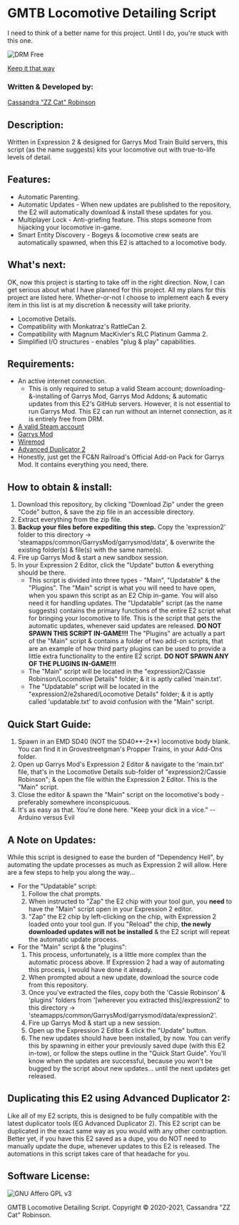 # GMTB Locomotive Detailing Script
I need to think of a better name for this project. Until I do, you're stuck with this one.

![DRM Free](https://static.fsf.org/dbd/label/DRM-free%20label%20120.en.png)

[Keep it that way](https://www.defectivebydesign.org/what_is_drm_digital_restrictions_management)



### Written & Developed by:
[Cassandra "ZZ Cat" Robinson](https://bit.ly/ZZCatOnFacebook)

## Description:
 Written in Expression 2 & designed for Garrys Mod Train Build servers, this script (as the name suggests) kits your locomotive out with true-to-life levels of detail.

## Features:
 * Automatic Parenting.
 * Automatic Updates - When new updates are published to the repository, the E2 will automatically download & install these updates for you.
 * Multiplayer Lock - Anti-griefing feature. This stops someone from hijacking your locomotive in-game.
 * Smart Entity Discovery - Bogeys & locomotive crew seats are automatically spawned, when this E2 is attached to a locomotive body.

## What's next:
OK, now this project is starting to take off in the right direction. Now, I can get serious about what I have planned for this project.
All my plans for this project are listed here. Whether-or-not I choose to implement each & every item in this list is at my discretion & necessity will take priority.
 * Locomotive Details.
 * Compatibility with Monkatraz's RattleCan 2.
 * Compatibility with Magnum MacKivler's RLC Platinum Gamma 2.
 * Simplified I/O structures - enables "plug & play" capabilities.

## Requirements:
 * An active internet connection.
   - This is only required to setup a valid Steam account; downloading-&-installing of Garrys Mod, Garrys Mod Addons; & automatic updates from this E2's GitHub servers. However, it is not essential to run Garrys Mod. This E2 can run without an internet connection, as it is entirely free from DRM.
 * [A valid Steam account](https://store.steampowered.com/about/)
 * [Garrys Mod](https://store.steampowered.com/app/4000/Garrys_Mod/)
 * [Wiremod](https://steamcommunity.com/sharedfiles/filedetails/?id=160250458)
 * [Advanced Duplicator 2](https://steamcommunity.com/sharedfiles/filedetails/?id=773402917)
 * Honestly, just get the FC&N Railroad's Official Add-on Pack for Garrys Mod. It contains everything you need, there.

## How to obtain & install:
 1. Download this repository, by clicking "Download Zip" under the green "Code" button, & save the zip file in an accessible directory.
 2. Extract everything from the zip file.
 3. **Backup your files before expediting this step.** Copy the 'expression2' folder to this directory -> 'steamapps/common/GarrysMod/garrysmod/data', & overwrite the existing folder(s) & file(s) with the same name(s).
 4. Fire up Garrys Mod & start a new sandbox session.
 5. In your Expression 2 Editor, click the "Update" button & everything should be there.
    - This script is divided into three types - "Main", "Updatable" & the "Plugins".
      The "Main" script is what you will need to have open, when you spawn this script as an E2 Chip in-game. You will also need it for handling updates.
      The "Updatable" script (as the name suggests) contains the primary functions of the entire E2 script what for bringing your locomotive to life. This is the script that gets the automatic updates, whenever said updates are released. **DO NOT SPAWN THIS SCRIPT IN-GAME!!!**
      The "Plugins" are actually a part of the "Main" script & contains a folder of two add-on scripts, that are an example of how third party plugins can be used to provide a little extra functionality to the entire E2 script. **DO NOT SPAWN ANY OF THE PLUGINS IN-GAME!!!**
    - The "Main" script will be located in the "expression2/Cassie Robinson/Locomotive Details" folder; & it is aptly called 'main.txt'.
    - The "Updatable" script will be located in the "expression2/e2shared/Locomotive Details" folder; & it is aptly called 'updatable.txt' to avoid confusion with the "Main" script.

## Quick Start Guide:
 1. Spawn in an EMD SD40 (NOT the SD40**-2**) locomotive body blank. You can find it in Grovestreetgman's Propper Trains, in your Add-Ons folder.
 2. Open up Garrys Mod's Expression 2 Editor & navigate to the 'main.txt' file, that's in the Locomotive Details sub-folder of "expression2/Cassie Robinson"; & open the file within the Expression 2 Editor. This is the "Main" script.
 3. Close the editor & spawn the "Main" script on the locomotive's body - preferably somewhere inconspicuous.
 4. It's as easy as that. You're done here. "Keep your dick in a vice." --Arduino versus Evil

## A Note on Updates:
 While this script is designed to ease the burden of "Dependency Hell", by automating the update processes as much as Expression 2 will allow. Here are a few steps to help you along the way...
 * For the "Updatable" script:
    1. Follow the chat prompts.
    2. When instructed to "Zap" the E2 chip with your tool gun, you **need** to have the "Main" script open in your Expression 2 editor.
    3. "Zap" the E2 chip by left-clicking on the chip, with Expression 2 loaded onto your tool gun.
        If you "Reload" the chip, **the newly downloaded updates will not be installed** & the E2 script will repeat the automatic update process.
 * For the "Main" script & the "plugins":
    1. This process, unfortunately, is a little more complex than the automatic process above. If Expression 2 had a way of automating this process, I would have done it already.
    2. When prompted about a new update, download the source code from this repository.
    3. Once you've extracted the files, copy both the 'Cassie Robinson' & 'plugins' folders from '[wherever you extracted this]/expression2' to
        this directory -> 'steamapps/common/GarrysMod/garrysmod/data/expression2'.
    4. Fire up Garrys Mod & start up a new session.
    5. Open up the Expression 2 Editor & click the "Update" button.
    6. The new updates should have been installed, by now. You can verify this by spawning in either your previously saved dupe (with this E2 in-tow), or follow the steps outline in the "Quick Start Guide". You'll know when the updates are successful, because you won't be bugged by the script about new updates... until the next updates get released.

## Duplicating this E2 using Advanced Duplicator 2:
 Like all of my E2 scripts, this is designed to be fully compatible with the latest duplicator tools (EG Advanced Duplicator 2). This E2 script can be duplicated in the exact same way as you would with any other contraption. Better yet, if you have this E2 saved as a dupe, you do NOT need to manually update the dupe, whenever updates to this E2 is released. The automations in this script takes care of that headache for you.

## Software License:
![GNU Affero GPL v3](https://www.gnu.org/graphics/agplv3-with-text-162x68.png)

GMTB Locomotive Detailing Script. Copyright © 2020-2021, Cassandra "ZZ Cat" Robinson.
